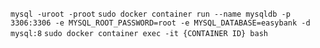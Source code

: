 ```mysql -uroot -proot```
```sudo docker container run --name mysqldb -p 3306:3306 -e MYSQL_ROOT_PASSWORD=root -e MYSQL_DATABASE=easybank -d mysql:8```
```sudo docker container exec -it {CONTAINER ID} bash```
